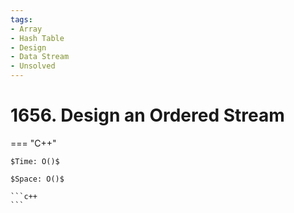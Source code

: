 ```yaml
---
tags:
- Array
- Hash Table
- Design
- Data Stream
- Unsolved
---
```



# 1656. Design an Ordered Stream

=== "C++"

    $Time: O()$

    $Space: O()$

    ```c++
    ```